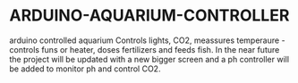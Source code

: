 # ARDUINO-AQUARIUM-CONTROLLER
arduino controlled aquarium
Controls lights, CO2, meassures temperaure - controls funs or heater, doses fertilizers and feeds fish.
In the near future the project will be updated with a new bigger screen and a ph controller will be added to monitor ph and control CO2.
